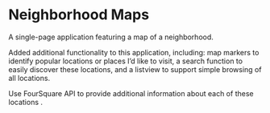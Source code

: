 # Neighborhood Maps

A single-page application featuring a map of a neighborhood.

 Added additional functionality to this application, including: map markers to identify popular locations or places I’d like to visit, a search function to easily discover these locations, and a listview to support simple browsing of all locations. 

 Use FourSquare API to provide additional information about each of these locations .
